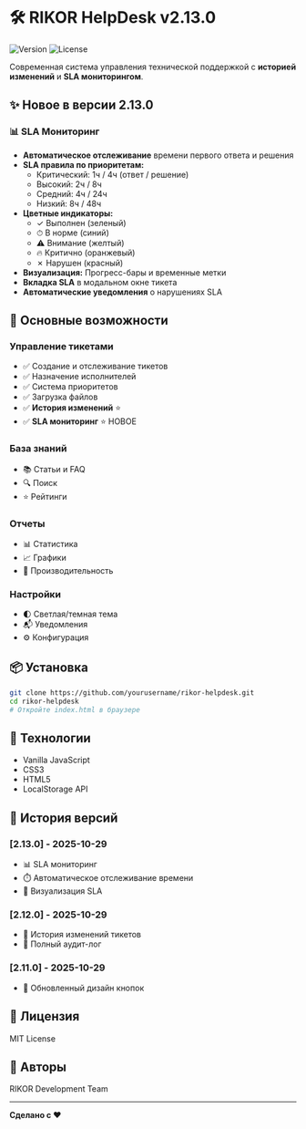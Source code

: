 # 🛠️ RIKOR HelpDesk v2.13.0

![Version](https://img.shields.io/badge/version-2.13.0-blue.svg)
![License](https://img.shields.io/badge/license-MIT-green.svg)

Современная система управления технической поддержкой с **историей изменений** и **SLA мониторингом**.

## ✨ Новое в версии 2.13.0

### 📊 SLA Мониторинг

- **Автоматическое отслеживание** времени первого ответа и решения
- **SLA правила по приоритетам:**
  - Критический: 1ч / 4ч (ответ / решение)
  - Высокий: 2ч / 8ч
  - Средний: 4ч / 24ч
  - Низкий: 8ч / 48ч
- **Цветные индикаторы:**
  - ✓ Выполнен (зеленый)
  - ⏱ В норме (синий)
  - ⚠ Внимание (желтый)
  - 🔥 Критично (оранжевый)
  - ✗ Нарушен (красный)
- **Визуализация:** Прогресс-бары и временные метки
- **Вкладка SLA** в модальном окне тикета
- **Автоматические уведомления** о нарушениях SLA

## 🚀 Основные возможности

### Управление тикетами
- ✅ Создание и отслеживание тикетов
- ✅ Назначение исполнителей
- ✅ Система приоритетов
- ✅ Загрузка файлов
- ✅ **История изменений** ⭐
- ✅ **SLA мониторинг** ⭐ НОВОЕ

### База знаний
- 📚 Статьи и FAQ
- 🔍 Поиск
- ⭐ Рейтинги

### Отчеты
- 📊 Статистика
- 📈 Графики
- 👥 Производительность

### Настройки
- 🌓 Светлая/темная тема
- 📬 Уведомления
- ⚙️ Конфигурация

## 📦 Установка

```bash
git clone https://github.com/yourusername/rikor-helpdesk.git
cd rikor-helpdesk
# Откройте index.html в браузере
```

## 🎨 Технологии

- Vanilla JavaScript
- CSS3
- HTML5
- LocalStorage API

## 📝 История версий

### [2.13.0] - 2025-10-29
- 📊 SLA мониторинг
- ⏱️ Автоматическое отслеживание времени
- 🎨 Визуализация SLA

### [2.12.0] - 2025-10-29
- 📜 История изменений тикетов
- 📝 Полный аудит-лог

### [2.11.0] - 2025-10-29
- 🎨 Обновленный дизайн кнопок

## 📄 Лицензия

MIT License

## 👥 Авторы

RIKOR Development Team

---

**Сделано с ❤️**

